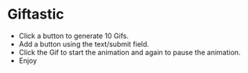 # Giftastic
- Click a button to generate 10 Gifs.
- Add a button using the text/submit field.
- Click the Gif to start the animation and again to pause the animation.
- Enjoy